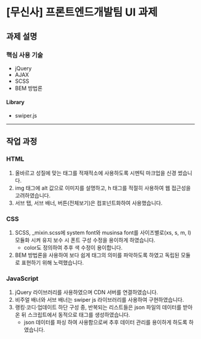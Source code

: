 # [무신사] 프론트엔드개발팀 UI 과제

## 과제 설명
### 핵심 사용 기술
- jQuery
- AJAX
- SCSS
- BEM 방법론

#### Library
- swiper.js
-------------------------------------------------------------------
## 작업 과정
### HTML
  1. 올바르고 성질에 맞는 태그를 적재적소에 사용하도록 시멘틱 마크업을 신경 썼습니다.
  3. img 태그에 alt 값으로 이미지를 설명하고, h 태그를 적절히 사용하여 웹 접근성을 고려하였습니다.
  4. 서브 탭, 서브 배너, 버튼(전체보기)은 컴포넌트화하여 사용했습니다.

### CSS
  1. SCSS, _mixin.scss에 system font와 musinsa font를 사이즈별로(xs, s, m, l) 모듈화 시켜 유지 보수 시 폰트 구성 수정을 용이하게 하였습니다.
      - color도 정의하여 추후 색 수정이 용이합니다.
  2. BEM 방법론을 사용하여 보다 쉽게 태그의 의미를 파악하도록 하였고 독립된 모듈로 표현하기 위해 노력했습니다.

### JavaScript
  1. jQuery 라이브러리를 사용하였으며 CDN 서버를 연결하였습니다.
  2. 비주얼 배너와 서브 배너는 swiper js 라이브러리를 사용하여 구현하였습니다.
  4. 랭킹·코디·업데이트 하단 구성 중, 반복되는 리스트들은 json 파일의 데이터를 받아온 뒤 스크립트에서 동적으로 태그를 생성하였습니다.
      - json 데이터를 파싱 하여 사용함으로써 추후 데이터 관리를 용이하게 하도록 하였습니다.
  

